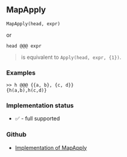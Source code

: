 ## MapApply

```
MapApply(head, expr)
```

or

```
head @@@ expr
```
   
> is equivalent to `Apply(head, expr, {1})`.
        
### Examples

```
>> h @@@ {{a, b}, {c, d}}
{h(a,b),h(c,d)}
```

### Implementation status

* &#x2705; - full supported

### Github

* [Implementation of MapApply](https://github.com/axkr/symja_android_library/blob/master/symja_android_library/matheclipse-core/src/main/java/org/matheclipse/core/builtin/StructureFunctions.java#L272) 
